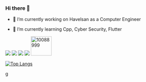 ### Hi there 👋

<!--
**dincerunal/dincerunal** is a ✨ _special_ ✨ repository because its `README.md` (this file) appears on your GitHub profile.

Here are some ideas to get you started:
-->

- 🔭 I’m currently working on Havelsan as a Computer Engineer

- 🌱 I’m currently learning Cpp, Cyber Security, Flutter


[<img src="https://cdn3.iconfinder.com/data/icons/colorful-guache-social-media-logos-1/159/social-media_gmail-64.png"/>](mailto:dincer.unal0652@gmail.com)
[<img target="_blank" src="https://cdn4.iconfinder.com/data/icons/colorful-guache-social-media-logos-1/159/social-media_linkedin-64.png"/>](https://www.linkedin.com/in/dincerunal/)
[<img target="_blank" src="https://cdn2.iconfinder.com/data/icons/colorful-guache-social-media-logos-1/155/social-media_twitter-64.png"/>](https://twitter.com/dncrunl)
[<img target="_blank" src="https://cdn3.iconfinder.com/data/icons/colorful-guache-social-media-logos-1/159/social-media_web-64.png"/>](https://dincerunal.github.io/)
[<img target="_blank" src="https://cdn.jsdelivr.net/npm/simple-icons@3.0.1/icons/stackoverflow.svg" alt="10088999" height="60" width="65"/>](https://stackoverflow.com/users/2585905/dincer-unal?tab=profile)




[![Top Langs](https://github-readme-stats.vercel.app/api/top-langs/?username=dincerunal&layout=compact)](https://github.com/dincerunal/)

g

<!-- **Visitors Count**  ![VisitorCount](https://profile-counter.glitch.me/{dincerunal}/count.svg)
- 👯 I’m looking to collaborate on Flutter
- 🤔 I’m looking for help with ...
- 💬 Ask me about ...
- 📫 How to reach me: ...
- 😄 Pronouns: ...
- ⚡ Fun fact: ...
-->
